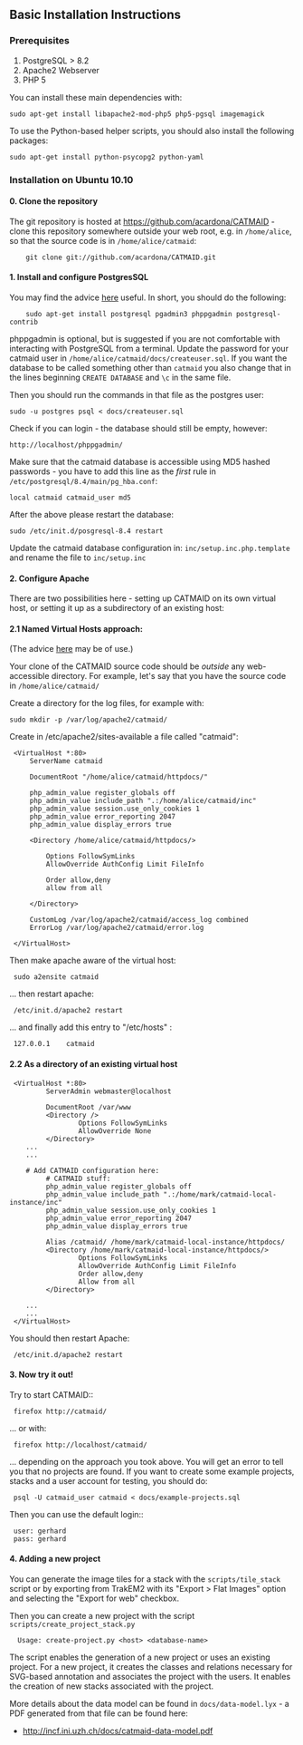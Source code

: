 ## Basic Installation Instructions

### Prerequisites 

1. PostgreSQL > 8.2
2. Apache2 Webserver
3. PHP 5

You can install these main dependencies with:

    sudo apt-get install libapache2-mod-php5 php5-pgsql imagemagick

To use the Python-based helper scripts, you should also install
the following packages:

    sudo apt-get install python-psycopg2 python-yaml

### Installation on Ubuntu 10.10

#### 0. Clone the repository

The git repository is hosted at
https://github.com/acardona/CATMAID - clone this repository
somewhere outside your web root, e.g. in `/home/alice`, so that
the source code is in `/home/alice/catmaid`:

        git clone git://github.com/acardona/CATMAID.git

#### 1. Install and configure PostgresSQL

You may find the advice
[here](https://help.ubuntu.com/community/PostgreSQL) useful.  In
short, you should do the following:

        sudo apt-get install postgresql pgadmin3 phppgadmin postgresql-contrib

phppgadmin is optional, but is suggested if you are not
comfortable with interacting with PostgreSQL from a terminal.
Update the password for your catmaid user in
`/home/alice/catmaid/docs/createuser.sql`.  If you want the
database to be called something other than `catmaid` you
also change that in the lines beginning `CREATE DATABASE`
and `\c` in the same file.

Then you should run the commands in that file as the postgres user:

	sudo -u postgres psql < docs/createuser.sql

Check if you can login - the database should still be empty, however:

	http://localhost/phppgadmin/

Make sure that the catmaid database is accessible using MD5
hashed passwords - you have to add this line as the *first* rule
in `/etc/postgresql/8.4/main/pg_hba.conf`:

    local catmaid catmaid_user md5

After the above please restart the database:

    sudo /etc/init.d/posgresql-8.4 restart

Update the catmaid database configuration in:
`inc/setup.inc.php.template` and rename the file to
`inc/setup.inc`

#### 2. Configure Apache

There are two possibilities here - setting up CATMAID on its own
virtual host, or setting it up as a subdirectory of an existing
host:

#### 2.1 Named Virtual Hosts approach:

(The advice
[here](http://wiki.ubuntuusers.de/Apache/Virtual_Hosts) may
be of use.)

Your clone of the CATMAID source code should be *outside* any
web-accessible directory.  For example, let's say that you have
the source code in `/home/alice/catmaid/`

Create a directory for the log files, for example with:

    sudo mkdir -p /var/log/apache2/catmaid/

Create in /etc/apache2/sites-available a file called "catmaid":

     <VirtualHost *:80>
         ServerName catmaid
     
         DocumentRoot "/home/alice/catmaid/httpdocs/"
     
         php_admin_value register_globals off
         php_admin_value include_path ".:/home/alice/catmaid/inc"
         php_admin_value session.use_only_cookies 1
         php_admin_value error_reporting 2047
         php_admin_value display_errors true
     
         <Directory /home/alice/catmaid/httpdocs/>
     
             Options FollowSymLinks
             AllowOverride AuthConfig Limit FileInfo
     
             Order allow,deny
             allow from all
     
         </Directory>
     
         CustomLog /var/log/apache2/catmaid/access_log combined
         ErrorLog /var/log/apache2/catmaid/error.log
     
     </VirtualHost>

Then make apache aware of the virtual host:

     sudo a2ensite catmaid

... then restart apache:

     /etc/init.d/apache2 restart

... and finally add this entry to "/etc/hosts" :

     127.0.0.1    catmaid

#### 2.2 As a directory of an existing virtual host

     <VirtualHost *:80>
             ServerAdmin webmaster@localhost
     
             DocumentRoot /var/www
             <Directory />
                     Options FollowSymLinks
                     AllowOverride None
             </Directory>
     	...
     	...
     
     	# Add CATMAID configuration here:
             # CATMAID stuff:
             php_admin_value register_globals off
             php_admin_value include_path ".:/home/mark/catmaid-local-instance/inc"
             php_admin_value session.use_only_cookies 1
             php_admin_value error_reporting 2047
             php_admin_value display_errors true
     
             Alias /catmaid/ /home/mark/catmaid-local-instance/httpdocs/
             <Directory /home/mark/catmaid-local-instance/httpdocs/>
                     Options FollowSymLinks
                     AllowOverride AuthConfig Limit FileInfo
                     Order allow,deny
                     Allow from all
             </Directory>
     
     	...
     	...
     </VirtualHost>

You should then restart Apache:

     /etc/init.d/apache2 restart

#### 3. Now try it out!

Try to start CATMAID::

     firefox http://catmaid/

... or with:

     firefox http://localhost/catmaid/

... depending on the approach you took above.  You will get an
error to tell you that no projects are found.  If you want to
create some example projects, stacks and a user account for
testing, you should do:

     psql -U catmaid_user catmaid < docs/example-projects.sql

Then you can use the default login::

     user: gerhard
     pass: gerhard

#### 4. Adding a new project

You can generate the image tiles for a stack with the
`scripts/tile_stack` script or by exporting from TrakEM2 with
its "Export > Flat Images" option and selecting the "Export for
web" checkbox.

Then you can create a new project with the script
`scripts/create_project_stack.py`

      Usage: create-project.py <host> <database-name>

The script enables the generation of a new project or uses an
existing project.  For a new project, it creates the classes and
relations necessary for SVG-based annotation and associates the
project with the users.  It enables the creation of new stacks
associated with the project.

More details about the data model can be found in
`docs/data-model.lyx` - a PDF generated from that file can be
found here:

* http://incf.ini.uzh.ch/docs/catmaid-data-model.pdf
